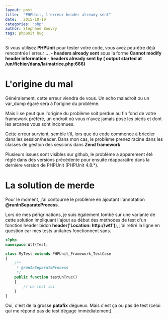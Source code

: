 ```yaml
---
layout: post
title:  "PHPUnit, l'erreur header already sent"
date:   2015-10-19
categories: "php"
author: Stéphane Bouvry
tags: phpunit bug
---
```


Si vous utilisez **PHPUnit** pour tester votre code, vous avez peu-être déjà
rencontrée l'erreur **... - headers already sent** sous la forme **Cannot modify header information - headers already sent by ( output started at /un/fichier/dans/la/matrice.php:666)**

<!-- more -->

# L'origine du mal

Généralement, cette erreur viendra de vous. Un echo maladroit ou un var_dump égaré sera à l'origine du problème.

Mais il se peut que l'origine du problème soit perdue au fin fond de votre framework préféré, un endroit où vous n'avez jamais posé les pieds et dont les arcanes vous sont inconnues.

Cette erreur survient, semble t'il, lors que du code commence à bricoler dans les
session/header. Dans mon cas, le problème prenez racine dans les classes de gestion
des sessions dans **Zend framework**.

Plusieurs issues sont visibles sur github, le problème a apparement
été réglé dans des versions précédente pour ensuite réapparaître dans la dernière
version de PHPUnit (PHPUnit 4.8.*).

# La solution de merde

Pour le moment, j'ai contourné le problème en ajoutant l'annotation **@runInSeparateProcess**.

Lors de mes périgrinations, je suis également tombé sur une variante de cette solution impliquant l'ajout
au début des méthodes de test d'un fonction header bidon **header('Location: http://wtf');**, j'ai retiré
la ligne en question car mes tests unitaires fonctionnent sans.

```php
<?php
namespace Wtf\Test;

class MyTest extends PHPUnit_Framework_TestCase
{
    /**
     * @runInSeparateProcess
     */
    public function testUnTruc()
    {
        // Le test ici
    }
}
```

Oui, c'est de la grosse **patafix** dégueux. Mais c'est ça ou pas de test (celui qui me répond pas de test dégage immédiatement).
